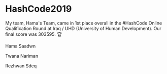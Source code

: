 # HashCode2019

My team, Hama's Team, came in 1st place overall in the #HashCode Online Qualification Round at Iraq / UHD (University of Human Development). Our final score was 303595. 🏆


Hama Saadwn 

Twana Nariman

Rezhwan Sdeq
